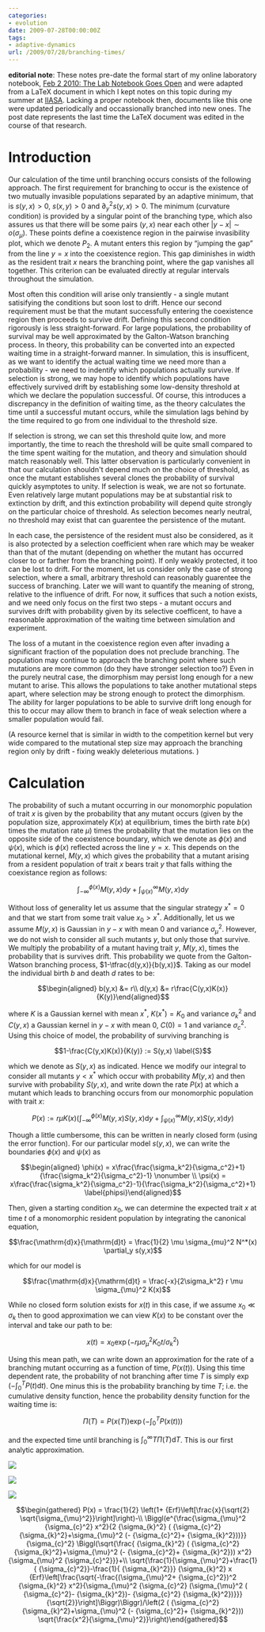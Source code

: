 ```yaml
---
categories:
- evolution
date: 2009-07-28T00:00:00Z
tags:
- adaptive-dynamics
url: /2009/07/28/branching-times/
---
```


**editorial note**: These notes pre-date the formal start of my online
laboratory notebook, [Feb 2 2010: The Lab Notebook Goes Open](http://carlboettiger.info/2010/02/02/The-Lab-Notebook-Goes-Open-.html)
and were adapted from a LaTeX document in which I kept notes on this topic
during my summer at [IIASA](http://www.iiasa.ac.at/).  Lacking a proper notebook then, documents
like this one were updated periodically and occassionally branched into
new ones.  The post date represents the last time the 
LaTeX document was edited in the course of that research. 



Introduction
============

Our calculation of the time until branching occurs consists of the
following approach. The first requirement for branching to occur is the
existence of two mutually invasible populations separated by an adaptive
minimum, that is $s(y,x) >0$, $s(x,y)>0$ and $\partial^2_y s(y,x)>0$.
The minimum (curvature condition) is provided by a singular point of the
branching type, which also assures us that there will be some pairs
$(y,x)$ near each other $|y-x| \sim o(\sigma_{\mu})$. These points
define a coexistence region in the pairwise invasibility plot, which we
denote $P_2$. A mutant enters this region by “jumping the gap” from the
line $y=x$ into the coexistence region. This gap diminishes in width as
the resident trait $x$ nears the branching point, where the gap vanishes
all together. This criterion can be evaluated directly at regular
intervals throughout the simulation.

Most often this condition will arise only transiently - a single mutant
satisifying the conditions but soon lost to drift. Hence our second
requirement must be that the mutant successfully entering the
coexistence region then proceeds to survive drift. Defining this second
condition rigorously is less straight-forward. For large populations,
the probability of survival may be well approximated by the
Galton-Watson branching process. In theory, this probability can be
converted into an expected waiting time in a straight-forward manner. In
simulation, this is insufficent, as we want to identify the actual
waiting time we need more than a probability - we need to indentify
which populations actually survive. If selection is strong, we may hope
to identify which populations have effectively survived drift by
establishing some low-density threshold at which we declare the
population successful. Of course, this introduces a discrepancy in the
definition of waiting time, as the theory calculates the time until a
successful mutant occurs, while the simulation lags behind by the time
required to go from one individual to the threshold size.

If selection is strong, we can set this threshold quite low, and more
importantly, the time to reach the threshold will be quite small
compared to the time spent waiting for the mutation, and theory and
simulation should match reasonably well. This latter observation is
particularly convenient in that our calculation shouldn't depend much on
the choice of threshold, as once the mutant establishes several clones
the probability of survival quickly asymptotes to unity. If selection is
weak, we are not so fortunate. Even relatively large mutant populations
may be at substantial risk to extinction by drift, and this extinction
probability will depend quite strongly on the particular choice of
threshold. As selection becomes nearly neutral, no threshold may exist
that can guarentee the persistence of the mutant.

In each case, the persistence of the resident must also be considered,
as it is also protected by a selection coefficient when rare which may
be weaker than that of the mutant (depending on whether the mutant has
occurred closer to or farther from the branching point). If only weakly
protected, it too can be lost to drift. For the moment, let us consider
only the case of strong selection, where a small, arbitrary threshold
can reasonably guarentee the success of branching. Later we will want to
quantify the meaning of strong, relative to the influence of drift. For
now, it suffices that such a notion exists, and we need only focus on
the first two steps - a mutant occurs and survives drift with
probability given by its selective coefficent, to have a reasonable
approximation of the waiting time between simulation and experiment.

The loss of a mutant in the coexistence region even after invading a
significant fraction of the population does not preclude branching. The
population may continue to approach the branching point where such
mutations are more common (do they have stronger selection too?) Even in
the purely neutral case, the dimorphism may persist long enough for a
new mutant to arise. This allows the populations to take another
mutational steps apart, where selection may be strong enough to protect
the dimorphism. The ability for larger populations to be able to survive
drift long enough for this to occur may allow them to branch in face of
weak selection where a smaller population would fail.

(A resource kernel that is similar in width to the competition kernel
but very wide compared to the mutational step size may approach the
branching region only by drift - fixing weakly deleterious mutations. )

Calculation
===========

The probability of such a mutant occurring in our monomorphic population
of trait $x$ is given by the probability that any mutant occurs (given
by the population size, approximately $K(x)$ at equilibrium, times the
birth rate $b(x)$ times the mutation rate $\mu$) times the probability
that the mutation lies on the opposite side of the coexistence boundary,
which we denote as $\phi(x)$ and $\psi(x)$, which is $\phi(x)$ reflected
across the line $y=x$. This depends on the mutational kernel, $M(y,x)$
which gives the probability that a mutant arising from a resident
population of trait $x$ bears trait $y$ that falls withing the
coexistance region as follows:

$$\int_{-\infty}^{\phi(x)} M(y,x) \mathrm{d}y + \int_{\psi(x)}^{\infty} M(y,x) \mathrm{d}y$$

Without loss of generality let us assume that the singular strategy
$x^* = 0$ and that we start from some trait value $x_0 > x^*$.
Additionally, let us we assume $M(y,x)$ is Gaussian in $y-x$ with mean 0
and variance $\sigma_{\mu}^2$. However, we do not wish to consider all
such mutants $y$, but only those that survive. We multiply the
probability of a mutant having trait $y$, $M(y,x)$, times the
probability that is survives drift. This probability we quote from the
Galton-Watson branching process, $1-\tfrac{d(y,x)}{b(y,x)}$. Taking as
our model the individual birth $b$ and death $d$ rates to be:

$$\begin{aligned}
b(y,x) &= r\\
d(y,x) &= r\frac{C(y,x)K(x)}{K(y)}\end{aligned}$$

where $K$ is a Gaussian kernel with mean $x^*$, $K(x^*) = K_0$ and
variance $\sigma^2_k$ and $C(y,x)$ a Gaussian kernel in $y-x$ with mean
$0$, $C(0) =1$ and variance $\sigma^2_c$. Using this choice of model,
the probability of surviving branching is

$$1-\frac{C(y,x)K(x)}{K(y)} := S(y,x)
\label{S}$$

which we denote as $S(y,x)$ as indicated. Hence we modify our integral
to consider all mutants $y < x^*$ which occur with probability $M(y,x)$
and then survive with probability $S(y,x)$, and write down the rate
$P(x)$ at which a mutant which leads to branching occurs from our
monomorphic population with trait $x$:

$$P(x) := r \mu K(x)\left( \int_{-\infty}^{\phi(x)} M(y,x) S(y,x) \mathrm{d}y + \int_{\psi(x)}^{\infty} M(y,x) S(y,x) \mathrm{d}y  \right)
\label{MSerf}$$

Though a little cumbersome, this can be written in nearly closed form
(using the error function). For our particular model $s(y,x)$, we can
write the boundaries $\phi(x)$ and $\psi(x)$ as

$$\begin{aligned}
\phi(x) = x\frac{\frac{\sigma_k^2}{\sigma_c^2}+1}{\frac{\sigma_k^2}{\sigma_c^2}-1} \nonumber \\
\psi(x) = x\frac{\frac{\sigma_k^2}{\sigma_c^2}-1}{\frac{\sigma_k^2}{\sigma_c^2}+1}
\label{phipsi}\end{aligned}$$

Then, given a starting condition $x_0$, we can determine the expected
trait $x$ at time $t$ of a monomorphic resident population by
integrating the canonical equation,

$$\frac{\mathrm{d}x}{\mathrm{d}t} = \frac{1}{2} \mu \sigma_{mu}^2 N^*(x) \partial_y s(y,x)$$

which for our model is

$$\frac{\mathrm{d}x}{\mathrm{d}t} = \frac{-x}{2\sigma_k^2} r \mu \sigma_{\mu}^2 K(x)$$

While no closed form solution exists for $x(t)$ in this case, if we
assume $x_0 \ll \sigma_k$ then to good approximation we can view $K(x)$
to be constant over the interval and take our path to be:

$$x(t) = x_0 \exp\left( -r \mu \sigma_{\mu}^2 K_0 t/\sigma_k^2\right)$$

Using this mean path, we can write down an approximation for the rate of
a branching mutant occurring as a function of time, $P(x(t))$. Using
this time dependent rate, the probability of not branching after time
$T$ is simply $\exp\left( - \int_0^T P(t)\mathrm{d}t \right)$. One minus
this is the probability branching by time $T$; i.e. the cumulative
density function, hence the probability density function for the waiting
time is:

$$\Pi(T) = P(x(T)) \exp\left( -\int_0^T P(x(t)) \right)
\label{pdf}$$

and the expected time until branching is
$\int_0^{\infty} T \Pi(T) \mathrm{d}T$. This is our first analytic
approximation.

![](http://farm4.staticflickr.com/3668/9624772024_ccb8ba0fb9_o.png)

![](http://farm6.staticflickr.com/5535/9624772196_d3fab3e33b_o.png)

![](http://farm8.staticflickr.com/7403/9624772374_7e297716ab_o.png)

$$\begin{gathered}
P(x) = \frac{1}{2} \left(1+ {Erf}\left[\frac{x}{\sqrt{2} \sqrt{\sigma_{\mu}^2}}\right]\right)-\\
\Biggl(e^{\frac{\sigma_{\mu}^2  {\sigma_{c}^2} x^2}{2  {\sigma_{k}^2} ( {\sigma_{c}^2}  {\sigma_{k}^2}+\sigma_{\mu}^2 (- {\sigma_{c}^2}+ {\sigma_{k}^2}))}}  {\sigma_{c}^2} \Biggl(\sqrt{\frac{ {\sigma_{k}^2} ( {\sigma_{c}^2}  {\sigma_{k}^2}+\sigma_{\mu}^2 (- {\sigma_{c}^2}+ {\sigma_{k}^2})) x^2}{\sigma_{\mu}^2  {\sigma_{c}^2}}}+\\
\sqrt{\frac{1}{\sigma_{\mu}^2}+\frac{1}{ {\sigma_{c}^2}}-\frac{1}{ {\sigma_{k}^2}}}  {\sigma_{k}^2} x  {Erf}\left[\frac{\sqrt{-\frac{(\sigma_{\mu}^2+ {\sigma_{c}^2})^2  {\sigma_{k}^2} x^2}{\sigma_{\mu}^2  {\sigma_{c}^2} (\sigma_{\mu}^2 ( {\sigma_{c}^2}- {\sigma_{k}^2})- {\sigma_{c}^2}  {\sigma_{k}^2})}}}{\sqrt{2}}\right]\Biggr)\Biggr)/\left(2 ( {\sigma_{c}^2}  {\sigma_{k}^2}+\sigma_{\mu}^2 (- {\sigma_{c}^2}+ {\sigma_{k}^2})) \sqrt{\frac{x^2}{\sigma_{\mu}^2}}\right)\end{gathered}$$
